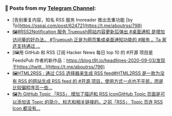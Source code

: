 ### 📰 Posts from my [Telegram Channel](https://t.me/s/aboutrss):
<!-- BLOG-POST-LIST:START -->
- [告别重复内容，知名 RSS 服务 Inoreader 推出去重功能 [by Tp]https://sspai.com/post/62472](https://t.me/aboutrss/798)
- [🖼#RSS2Notification 服务 Truepush网站内容更新后弹出 #桌面通知 是增加访问量的好办法， #Truepush 正是为网页集成桌面通知功能的 #服务 。Ta 家还支持通过 ...](https://t.me/aboutrss/797)
- [🖼用 GitHub 和 RSS 订阅 Hacker News 每日 top 10 的 #开源 项目是 FeedsPub 作者的新作品：https://blog.t9t.io/headllines-2020-09-03/发现于https://twitt...](https://t.me/aboutrss/796)
- [🖼HTML2RSS : 通过 CSS 选择器来生成 RSS feed#HTML2RSS 是一款为没有 RSS 的网站生成 RSS feed 的 #开源 项目，使用方式一点也不平民，而是比较偏程序员一些...](https://t.me/aboutrss/795)
- [🖼为 GitHub Topic 「RSS」 增加了描述和 RSS IconGitHub Topic 页面是可以添加该 Topic 的简介、标志和相关链接的。之前「RSS」 Topic 页连 RSS Icon 都没有...](https://t.me/aboutrss/794)
<!-- BLOG-POST-LIST:END -->

<!--
**AboutRSS/AboutRSS** is a ✨ _special_ ✨ repository because its `README.md` (this file) appears on your GitHub profile.

Here are some ideas to get you started:

- 🔭 I’m currently working on ...
- 🌱 I’m currently learning ...
- 👯 I’m looking to collaborate on ...
- 🤔 I’m looking for help with ...
- 💬 Ask me about ...
- 📫 How to reach me: ...
- 😄 Pronouns: ...
- ⚡ Fun fact: ...
-->
